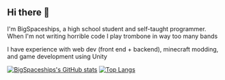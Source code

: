 ## Hi there 👋
I'm BigSpaceships, a high school student and self-taught programmer. When I'm not writing horrible code I play trombone in way too many bands

I have experience with web dev (front end + backend), minecraft modding, and game development using Unity

[![BigSpaceships's GitHub stats](https://github-readme-stats-rose-eta-86.vercel.app/api?username=BigSpaceships&theme=tokyonight)](https://github.com/anuraghazra/github-readme-stats)
[![Top Langs](https://github-readme-stats-rose-eta-86.vercel.app/api/top-langs/?username=BigSpaceships&theme=tokyonight&size_weight=0.5&count_weight=0.5&layout=compact)](https://github.com/anuraghazra/github-readme-stats)

